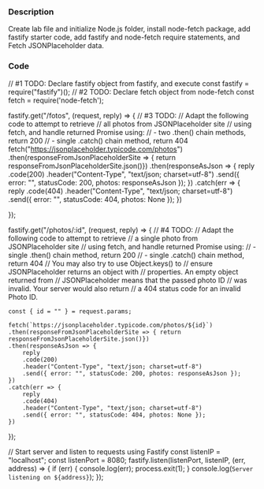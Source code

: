 ### Description

Create lab file and initialize Node.js folder, install node-fetch package, add fastify starter code, add fastify and node-fetch require statements, and Fetch JSONPlaceholder data.

### Code

// #1 TODO: Declare fastify object from fastify, and execute
const fastify = require("fastify")();
// #2 TODO: Declare fetch object from node-fetch
const fetch = require('node-fetch');


fastify.get("/fotos", (request, reply) => {
    // #3 TODO:
    // Adapt the following code to attempt to retrieve
    // all photos from JSONPlaceholder site
    // using fetch, and handle returned Promise using:
    // - two .then() chain methods, return 200
    // - single .catch() chain method, return 404
    fetch("https://jsonplaceholder.typicode.com/photos")
    .then(responseFromJsonPlaceholderSite => { return responseFromJsonPlaceholderSite.json()})
    .then(responseAsJson => {
        reply
        .code(200)
        .header("Content-Type", "text/json; charset=utf-8")
        .send({ error: "", statusCode: 200, photos: responseAsJson });
    })
    .catch(err => {
        reply
        .code(404)
        .header("Content-Type", "text/json; charset=utf-8")
        .send({ error: "", statusCode: 404, photos: None });
    })
 
  });
  
  fastify.get("/photos/:id", (request, reply) => {
    // #4 TODO:
    // Adapt the following code to attempt to retrieve
    // a single photo from JSONPlaceholder site
    // using fetch, and handle returned Promise using:
    // - single .then() chain method, return 200
    // - single .catch() chain method, return 404
    // You may also try to use Object.keys() to 
    // ensure JSONPlaceholder returns an object with
    // properties. An empty object returned from 
    // JSONPlaceholder means that the passed photo ID
    // was invalid. Your server would also return
    // a 404 status code for an invalid Photo ID.
  
    const { id = "" } = request.params;  
    
    fetch(`https://jsonplaceholder.typicode.com/photos/${id}`)
    .then(responseFromJsonPlaceholderSite => { return responseFromJsonPlaceholderSite.json()})
    .then(responseAsJson => {
        reply
        .code(200)
        .header("Content-Type", "text/json; charset=utf-8")
        .send({ error: "", statusCode: 200, photos: responseAsJson });
    })
    .catch(err => {
        reply
        .code(404)
        .header("Content-Type", "text/json; charset=utf-8")
        .send({ error: "", statusCode: 404, photos: None });
    })
   

  });
  
  // Start server and listen to requests using Fastify
  const listenIP = "localhost";
  const listenPort = 8080;
  fastify.listen(listenPort, listenIP, (err, address) => {
    if (err) {
      console.log(err);
      process.exit(1);
    }
    console.log(`Server listening on ${address}`);
  });
